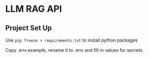 # LLM RAG API

## Project Set Up

Use `pip freeze > requirements.txt` to install python packages 

Copy .env.example, rename it to .env and fill in values for secrets.